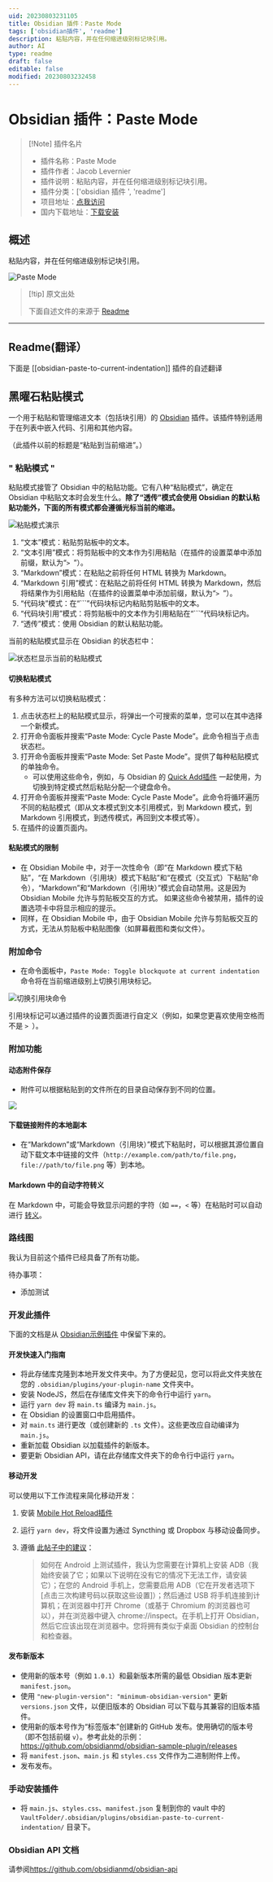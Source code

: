 ```yaml
---
uid: 20230803231105
title: Obsidian 插件：Paste Mode
tags: ['obsidian插件', 'readme']
description: 粘贴内容，并在任何缩进级别标记块引用。
author: AI
type: readme
draft: false
editable: false
modified: 20230803232458
---
```


# Obsidian 插件：Paste Mode

> [!Note] 插件名片
> - 插件名称：Paste Mode
> - 插件作者：Jacob Levernier
> - 插件说明：粘贴内容，并在任何缩进级别标记块引用。
> - 插件分类：['obsidian 插件 ', 'readme']
> - 项目地址：[点我访问](https://github.com/jglev/obsidian-paste-mode)
> - 国内下载地址：[下载安装](https://pkmer.cn/products/plugin/pluginMarket/?obsidian-paste-to-current-indentation)

## 概述

粘贴内容，并在任何缩进级别标记块引用。

![Paste Mode](https://cdn.pkmer.cn/covers/obsidian-paste-to-current-indentation.gif!pkmer)

> [!tip] 原文出处
>
>下面自述文件的来源于 [Readme](https://ghproxy.net/https://raw.githubusercontent.com/jglev/obsidian-paste-mode/main/README.md)
>

---

## Readme(翻译）

下面是 [[obsidian-paste-to-current-indentation]] 插件的自述翻译

## 黑曜石粘贴模式

一个用于粘贴和管理缩进文本（包括块引用）的 [Obsidian](https://obsidian.md/) 插件。该插件特别适用于在列表中嵌入代码、引用和其他内容。

（此插件以前的标题是“粘贴到当前缩进”。）

### " 粘贴模式 "

粘贴模式接管了 Obsidian 中的粘贴功能。它有八种“粘贴模式”，确定在 Obsidian 中粘贴文本时会发生什么。**除了“透传”模式会使用 Obsidian 的默认粘贴功能外，下面的所有模式都会遵循光标当前的缩进。**

![粘贴模式演示](img/all-paste-modes.gif)

1. “文本”模式：粘贴剪贴板中的文本。
2. “文本引用”模式：将剪贴板中的文本作为引用粘贴（在插件的设置菜单中添加前缀，默认为“`> `”）。
3. “Markdown”模式：在粘贴之前将任何 HTML 转换为 Markdown。
4. “Markdown 引用”模式：在粘贴之前将任何 HTML 转换为 Markdown，然后将结果作为引用粘贴（在插件的设置菜单中添加前缀，默认为“`> `”）。
5. “代码块”模式：在“\`\`\`”代码块标记内粘贴剪贴板中的文本。
6. “代码块引用”模式：将剪贴板中的文本作为引用粘贴在“\`\`\`”代码块标记内。
7. “透传”模式：使用 Obsidian 的默认粘贴功能。

当前的粘贴模式显示在 Obsidian 的状态栏中：

![状态栏显示当前的粘贴模式](img/status-bar.png)

#### 切换粘贴模式

有多种方法可以切换粘贴模式：

1. 点击状态栏上的粘贴模式显示，将弹出一个可搜索的菜单，您可以在其中选择一个新模式。
2. 打开命令面板并搜索“Paste Mode: Cycle Paste Mode”。此命令相当于点击状态栏。
3. 打开命令面板并搜索“Paste Mode: Set Paste Mode”。提供了每种粘贴模式的单独命令。
   - 可以使用这些命令，例如，与 Obsidian 的 [Quick Add插件](https://github.com/chhoumann/quickadd/blob/master/docs/Choices/MacroChoice.md) 一起使用，为切换到特定模式然后粘贴分配一个键盘命令。
4. 打开命令面板并搜索“Paste Mode: Cycle Paste Mode”。此命令将循环遍历不同的粘贴模式（即从文本模式到文本引用模式，到 Markdown 模式，到 Markdown 引用模式，到透传模式，再回到文本模式等）。
5. 在插件的设置页面内。

#### 粘贴模式的限制

- 在 Obsidian Mobile 中，对于一次性命令（即“在 Markdown 模式下粘贴”，“在 Markdown（引用块）模式下粘贴”和“在模式（交互式）下粘贴”命令），“Markdown”和“Markdown（引用块）”模式会自动禁用。这是因为 Obsidian Mobile 允许与剪贴板交互的方式。
   如果这些命令被禁用，插件的设置选项卡中将显示相应的提示。
- 同样，在 Obsidian Mobile 中，由于 Obsidian Mobile 允许与剪贴板交互的方式，无法从剪贴板中粘贴图像（如屏幕截图和类似文件）。

### 附加命令

- 在命令面板中，`Paste Mode: Toggle blockquote at current indentation` 命令将在当前缩进级别上切换引用块标记。

![切换引用块命令](img/toggle-blockquote.gif)

引用块标记可以通过插件的设置页面进行自定义（例如，如果您更喜欢使用空格而不是 `> `）。

### 附加功能

#### 动态附件保存

- 附件可以根据粘贴到的文件所在的目录自动保存到不同的位置。

![](img/attachment_location_overrides.png)

#### 下载链接附件的本地副本

- 在“Markdown”或“Markdown（引用块）”模式下粘贴时，可以根据其源位置自动下载文本中链接的文件（`http://example.com/path/to/file.png`，`file://path/to/file.png` 等）到本地。

#### Markdown 中的自动字符转义

在 Markdown 中，可能会导致显示问题的字符（如 `==`，`<` 等）在粘贴时可以自动进行 [转义](https://www.markdownguide.org/basic-syntax/#characters-you-can-escape)。

### 路线图

我认为目前这个插件已经具备了所有功能。

待办事项：

- 添加测试

### 开发此插件

下面的文档是从 [Obsidian示例插件](https://github.com/obsidianmd/obsidian-sample-plugin) 中保留下来的。

#### 开发快速入门指南

- 将此存储库克隆到本地开发文件夹中。为了方便起见，您可以将此文件夹放在您的 `.obsidian/plugins/your-plugin-name` 文件夹中。
- 安装 NodeJS，然后在存储库文件夹下的命令行中运行 `yarn`。
- 运行 `yarn dev` 将 `main.ts` 编译为 `main.js`。
- 在 Obsidian 的设置窗口中启用插件。
- 对 `main.ts` 进行更改（或创建新的 `.ts` 文件）。这些更改应自动编译为 `main.js`。
- 重新加载 Obsidian 以加载插件的新版本。
- 要更新 Obsidian API，请在此存储库文件夹下的命令行中运行 `yarn`。

#### 移动开发

可以使用以下工作流程来简化移动开发：

1. 安装 [Mobile Hot Reload插件](https://github.com/pjeby/hot-reload)
2. 运行 `yarn dev`，将文件设置为通过 Syncthing 或 Dropbox 与移动设备同步。
3. 遵循 [此帖子中的建议](https://forum.obsidian.md/t/debugging-obsidian-mobile-plugins/20913)：

    > 如何在 Android 上测试插件，我认为您需要在计算机上安装 ADB（我始终安装了它；如果以下说明在没有它的情况下无法工作，请安装它）；在您的 Android 手机上，您需要启用 ADB（它在开发者选项下 [点击三次构建号码以获取这些设置]）；然后通过 USB 将手机连接到计算机；在浏览器中打开 Chrome（或基于 Chromium 的浏览器也可以），并在浏览器中键入 chrome://inspect。在手机上打开 Obsidian，然后它应该出现在浏览器中。您将拥有类似于桌面 Obsidian 的控制台和检查器。

#### 发布新版本

- 使用新的版本号（例如 `1.0.1`）和最新版本所需的最低 Obsidian 版本更新 `manifest.json`。
- 使用 `"new-plugin-version": "minimum-obsidian-version"` 更新 `versions.json` 文件，以便旧版本的 Obsidian 可以下载与其兼容的旧版本插件。
- 使用新的版本号作为“标签版本”创建新的 GitHub 发布。使用确切的版本号（即不包括前缀 `v`）。参考此处的示例：<https://github.com/obsidianmd/obsidian-sample-plugin/releases>
- 将 `manifest.json`、`main.js` 和 `styles.css` 文件作为二进制附件上传。
- 发布发布。

### 手动安装插件

- 将 `main.js`、`styles.css`、`manifest.json` 复制到你的 vault 中的 `VaultFolder/.obsidian/plugins/obsidian-paste-to-current-indentation/` 目录下。

### Obsidian API 文档

请参阅<https://github.com/obsidianmd/obsidian-api>
